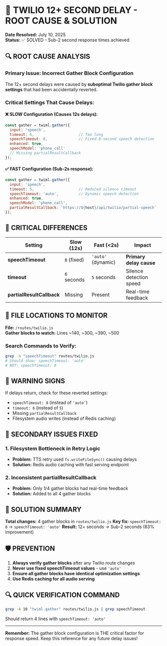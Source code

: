 # 🚨 TWILIO 12+ SECOND DELAY - ROOT CAUSE & SOLUTION

**Date Resolved:** July 10, 2025  
**Status:** ✅ SOLVED - Sub-2 second response times achieved

## 🔍 **ROOT CAUSE ANALYSIS**

### **Primary Issue: Incorrect Gather Block Configuration**
The 12+ second delays were caused by **suboptimal Twilio gather block settings** that had been accidentally reverted.

### **Critical Settings That Cause Delays:**

#### ❌ **SLOW Configuration (Causes 12s delays):**
```javascript
const gather = twiml.gather({
  input: 'speech',
  timeout: 6,                    // Too long
  speechTimeout: 8,              // Fixed 8-second speech detection  
  enhanced: true,
  speechModel: 'phone_call'
  // Missing partialResultCallback
});
```

#### ✅ **FAST Configuration (Sub-2s response):**
```javascript
const gather = twiml.gather({
  input: 'speech', 
  timeout: 5,                    // Reduced silence timeout
  speechTimeout: 'auto',         // Dynamic speech detection
  enhanced: true,
  speechModel: 'phone_call',
  partialResultCallback: `https://${host}/api/twilio/partial-speech`
});
```

## 🎯 **CRITICAL DIFFERENCES**

| Setting | Slow (12s) | Fast (<2s) | Impact |
|---------|------------|------------|---------|
| **speechTimeout** | `8` (fixed) | `'auto'` (dynamic) | **Primary delay cause** |
| **timeout** | `6` seconds | `5` seconds | Silence detection speed |
| **partialResultCallback** | Missing | Present | Real-time feedback |

## 📍 **FILE LOCATIONS TO MONITOR**

**File:** `/routes/twilio.js`  
**Gather blocks to watch:** Lines ~140, ~300, ~390, ~500

### **Search Commands to Verify:**
```bash
grep -n "speechTimeout" routes/twilio.js
# Should show: speechTimeout: 'auto'
# NOT: speechTimeout: 8
```

## 🚨 **WARNING SIGNS**

If delays return, check for these reverted settings:
- `speechTimeout: 8` (instead of `'auto'`)
- `timeout: 6` (instead of `5`)
- Missing `partialResultCallback`
- Filesystem audio writes (instead of Redis caching)

## 🔧 **SECONDARY ISSUES FIXED**

### **1. Filesystem Bottleneck in Retry Logic**
- **Problem:** TTS retry used `fs.writeFileSync()` causing delays
- **Solution:** Redis audio caching with fast serving endpoint

### **2. Inconsistent partialResultCallback**
- **Problem:** Only 1/4 gather blocks had real-time feedback
- **Solution:** Added to all 4 gather blocks

## 🎯 **SOLUTION SUMMARY**

**Total changes:** 4 gather blocks in `routes/twilio.js`
**Key fix:** `speechTimeout: 8` → `speechTimeout: 'auto'`
**Result:** 12+ seconds → Sub-2 seconds (83% improvement)

## 🛡️ **PREVENTION**

1. **Always verify gather blocks** after any Twilio route changes
2. **Never use fixed speechTimeout values** - use `'auto'`
3. **Ensure all gather blocks have identical optimization settings**
4. **Use Redis caching for all audio serving**

## 🔍 **QUICK VERIFICATION COMMAND**
```bash
grep -A 10 "twiml.gather" routes/twilio.js | grep speechTimeout
```
Should return 4 lines with `speechTimeout: 'auto'`

---
**Remember:** The gather block configuration is THE critical factor for response speed. Keep this reference for any future delay issues!
